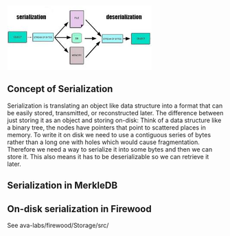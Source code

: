 ![Pic of serialization](download.jpeg)

## Concept of Serialization

Serialization is translating an object like data structure into a format that can be easily stored, transmitted, or reconstructed later. The difference between just storing it as an object and storing on-disk: Think of a data structure like a binary tree, the nodes have pointers that point to scattered places in memory. To write it on disk we need to use a contiguous series of bytes rather than a long one with holes which would cause fragmentation. Therefore we need a way to serialize it into some bytes and then we can store it. This also means it has to be deserializable so we can retrieve it later. 

## Serialization in MerkleDB

## On-disk serialization in Firewood
See ava-labs/firewood/Storage/src/
